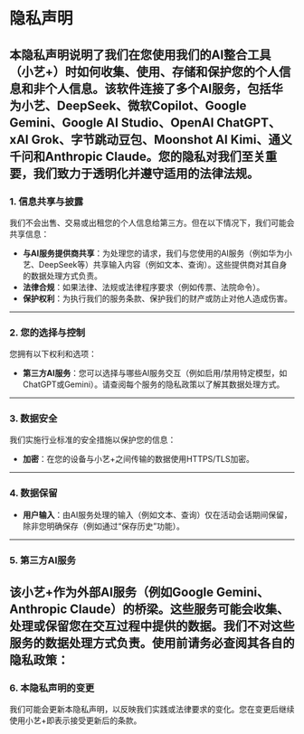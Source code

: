 # 隐私声明
本隐私声明说明了我们在您使用我们的AI整合工具（小艺+）时如何收集、使用、存储和保护您的个人信息和非个人信息。该软件连接了多个AI服务，包括华为小艺、DeepSeek、微软Copilot、Google Gemini、Google AI Studio、OpenAI ChatGPT、xAI Grok、字节跳动豆包、Moonshot AI Kimi、通义千问和Anthropic Claude。您的隐私对我们至关重要，我们致力于透明化并遵守适用的法律法规。  
---  
### 1. 信息共享与披露  
我们不会出售、交易或出租您的个人信息给第三方。但在以下情况下，我们可能会共享信息：  
- **与AI服务提供商共享**：为处理您的请求，我们与您使用的AI服务（例如华为小艺、DeepSeek等）共享输入内容（例如文本、查询）。这些提供商对其自身的数据处理方式负责。  
- **法律合规**：如果法律、法规或法律程序要求（例如传票、法院命令）。  
- **保护权利**：为执行我们的服务条款、保护我们的财产或防止对他人造成伤害。  
---  
### 2. 您的选择与控制  
您拥有以下权利和选项：  
- **第三方AI服务**：您可以选择与哪些AI服务交互（例如启用/禁用特定模型，如ChatGPT或Gemini）。请查阅每个服务的隐私政策以了解其数据处理方式。  
---  
### 3. 数据安全  
我们实施行业标准的安全措施以保护您的信息：  
- **加密**：在您的设备与小艺+之间传输的数据使用HTTPS/TLS加密。
---  
### 4. 数据保留  
- **用户输入**：由AI服务处理的输入（例如文本、查询）仅在活动会话期间保留，除非您明确保存（例如通过“保存历史”功能）。  
---  
### 5. 第三方AI服务  
该小艺+作为外部AI服务（例如Google Gemini、Anthropic Claude）的桥梁。这些服务可能会收集、处理或保留您在交互过程中提供的数据。我们不对这些服务的数据处理方式负责。使用前请务必查阅其各自的隐私政策：  
---  
### 6. 本隐私声明的变更  
我们可能会更新本隐私声明，以反映我们实践或法律要求的变化。您在变更后继续使用小艺+即表示接受更新后的条款。  
